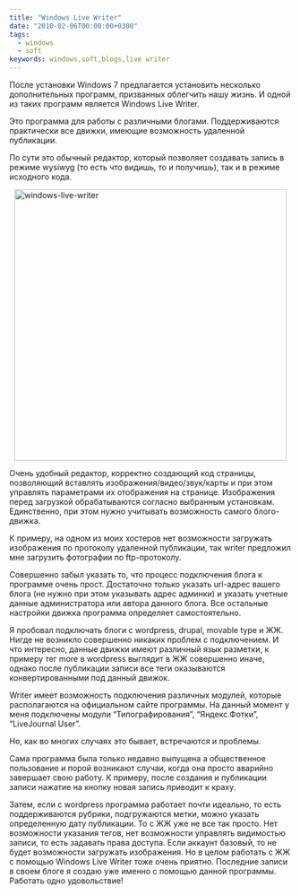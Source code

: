 ```yaml
---
title: "Windows Live Writer"
date: "2010-02-06T00:00:00+0300"
tags:
  - windows
  - soft
keywords: windows,soft,blogs,live writer
---
```

После установки Windows 7 предлагается установить несколько дополнительных программ,
призванных облегчить нашу жизнь. И одной из таких программ является Windows Live
Writer. 

Это программа для работы с различными блогами. Поддерживаются практически
все движки, имеющие возможность удаленной публикации.

По сути это обычный редактор, который позволяет создавать запись в режиме wysiwyg (то есть что видишь, то и
получишь), так и в режиме исходного кода.

<a href="https://static.juev.org/2010/02/windowslivewriter.png" id="ligtbox"><img style="border-bottom: 0px; border-left: 0px; display: block; float: none; margin-left: auto; border-top: 0px; margin-right: auto; border-right: 0px" title="windows-live-writer" border="0" alt="windows-live-writer" src="https://static.juev.org/2010/02/windowslivewriter_thumb.png" width="486" height="484" /></a> 

Очень удобный редактор, корректно создающий код страницы, позволяющий вставлять изображения/видео/звук/карты и при этом управлять параметрами их отображения на странице. Изображения перед загрузкой обрабатываются согласно выбранным установкам. Единственно, при этом нужно учитывать возможность самого блого-движка.

К примеру, на одном из моих хостеров нет возможности загружать изображения по протоколу удаленной публикации, так writer предложил мне загрузить фотографии по ftp-протоколу.

Совершенно забыл указать то, что процесс подключения блога к программе очень прост. Достаточно только указать url-адрес вашего блога (не нужно при этом указывать адрес админки) и указать учетные данные администратора или автора данного блога. Все остальные настройки движка программа определяет самостоятельно.

Я пробовал подключать блоги с wordpress, drupal, movable type и ЖЖ. Нигде не возникло совершенно никаких проблем с подключением. И что интересно, данные движки имеют различный язык разметки, к примеру тег more в wordpress выглядит в ЖЖ совершенно иначе, однако после публикации записи все теги оказываются конвертированными под данный движок.

Writer имеет возможность подключения различных модулей, которые располагаются на официальном сайте программы. На данный момент у меня подключены модули “Типографирования”, “Яндекс.Фотки”, “LiveJournal User”.

Но, как во многих случаях это бывает, встречаются и проблемы.

Сама программа была только недавно выпущена а общественное пользование и порой возникают случаи, когда она просто аварийно завершает свою работу. К примеру, после создания и публикации записи нажатие на кнопку новая запись приводит к краху.

Затем, если с wordpress программа работает почти идеально, то есть поддерживаются рубрики, подгружаются метки, можно указать определенную дату публикации. То с ЖЖ уже не все так просто. Нет возможности указания тегов, нет возможности управлять видимостью записи, то есть задавать права доступа. Если аккаунт базовый, то не будет возможности загружать изображения. Но в целом работать с ЖЖ с помощью Windows Live Writer тоже очень приятно. 
Последние записи в своем блоге я создаю уже именно с помощью данной программы. Работать одно удовольствие!
